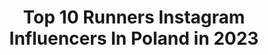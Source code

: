 ---
title: Top 10 Runners Instagram Influencers In Poland in 2023
description: >-
  Find top runners Instagram influencers in Poland in 2023. Most popular hashtags: #runner #run #mountains #poland.
platform: Instagram
hits: 87
text_top: Analyze the most popular Instagram influencers on inBeat.
text_bottom: Our platform holds 87 Instagram influencers like this in Poland for you to contact.
profiles:
  - username: "bojarmeow"
    fullname: >-
      Karolina Bojar-Stefańska
    bio: >-
      ⚽️ Football referee 🏆 Runner 🎓 Law student ⚖️ Sports & Intellectual Property Law 🇵🇱 Kraków/Warszawa, Poland 📧 marketing@karolinabojar.pl
    location: "Poland"
    followers: 161046
    engagement: 732
    commentsToLikes: 0.009462
    id: ck0vvd9n3om4v0i19z6s4r4s9
    verified: true
    hashtags: "#brunette, #football, #ad, #selfie"
  - username: "berte.bob"
    fullname: >-
      Bob Bertemes
    bio: >-
      Middle distance runner Luxembourg 🇱🇺 1500 : 3:48 3000 : 8:08 5000: 14:29 5k 14:22 10k 30:18 @myvitargo : vitargobob for -10% @jaybirdsport
    location: "Poland"
    followers: 73720
    engagement: 637
    commentsToLikes: 0.009680
    id: ck6u3umguzz8x0j71pf6x4o03
    verified: false
    hashtags: ""
  - username: "klaudiawisniowska"
    fullname: >-
      Klaudia Wiśniowska
    bio: >-
      @telewizja.polotv tv presenter Miss Poland Runner Up 2012 2nd Runner Up Miss Globe 2013 Miss Tourism International Poland 2015 @miss_warszawy producer
    location: "Poland"
    followers: 14151
    engagement: 708
    commentsToLikes: 0.037503
    id: ck6uen9m2rxwn0j710nn0tm0l
    verified: false
    hashtags: "#discovertunisia, #look, #production, #restaurant"
  - username: "from_r_with_love"
    fullname: >-
      Renata
    bio: >-
      🇵🇱 Polish ex Londoner 🇬🇧 living in Dubai 🇦🇪 Business Technology 👩🏼‍💻 Recently returned writer📝 Always returning surfer🏄🏼‍♀️ Runner🏃🏼‍♀️ 43 countries🌎
    location: "Poland"
    followers: 3235
    engagement: 1432
    commentsToLikes: 0.174193
    id: ck6tzwdcec9j30j71qb7fow0p
    verified: false
    hashtags: "#photooftheday, #wekeepmoments, #goralka, #letsgosomewhere"
  - username: "biegam_i_pije"
    fullname: >-
      Marcin Szczurkiewicz
    bio: >-
      Comedy actor, TV host 📺🎭 Runner, sport freak 🏃‍♂️🥇 Travelholic 🗺🗽 Lifelover 🏝🕺 Premium spirits enthusiast 🍸🥂 biegam.i.pije.official@gmail.com 📩
    location: "Poland"
    followers: 21042
    engagement: 506
    commentsToLikes: 0.023922
    id: ck13aawtfphso0i1909irsi9j
    verified: false
    hashtags: "#biegam, #wednesday, #silownia, #weekend"
  - username: "emi.run4fun"
    fullname: >-
      Emilia Kuźmiak
    bio: >-
      Asics FrontRunner🇵🇱 @asicsfrontrunner Olsztyn 🎓M.Eng🌹🌲🌏 Mom of two ❤️ W&B 👶🏻👦🏼 Runner🏃🏻‍♀️01.01.2016 PB 10k 40'20" (11.11.2017 Żagań) 5k 19'30”
    location: "Poland"
    followers: 4965
    engagement: 1478
    commentsToLikes: 0.027160
    id: ckaoqzjovl28h0i78t8ycskc5
    verified: false
    hashtags: "#runner, #runnersworld, #loverunning, #biegacz"
  - username: "marta__kaczmarczyk"
    fullname: >-
      Marta Kaczmarczyk
    bio: >-
      Poland Master of Nursing 4th Runner Up MISS POLAND 2018 👑 Photo\Video Model | Actress | Dancer
    location: "Poland"
    followers: 12138
    engagement: 847
    commentsToLikes: 0.017655
    id: ck15ty363kgxc0i199acf0tyt
    verified: false
    hashtags: "#holiday, #xana, #shape, #poland"
  - username: "more_everyday_susan"
    fullname: >-
      ASICS FrontRunner Poland 🇵🇱
    bio: >-
      S u s a n 🔹️Runner 🔹️Interior Designer 🔹️Warsaw 📍 🔸️5k 20:10 🔸️10k 43:08 🔸️HM 1:36:51 🔸️M 03:58:05
    location: "Poland"
    followers: 8957
    engagement: 517
    commentsToLikes: 0.029593
    id: ck0u8ya5z8jvd0i196pebmj3r
    verified: false
    hashtags: "#girl, #trip, #wakacje, #soundmindsoundbody"
  - username: "mateusz_chajdas"
    fullname: >-
      Mateusz Chajdas
    bio: >-
      💑@wcieniugor Mountain Runner 🇵🇱🏃‍♂️ "W górach jestem lepszą częścią siebie" ⛰🏃‍♂️
    location: "Poland"
    followers: 2134
    engagement: 1718
    commentsToLikes: 0.012192
    id: ck9wfvr3aqpdm0j782xfn7fhy
    verified: false
    hashtags: "#tatramountains, #podhale, #suuntopolska, #run"
  - username: "donaldtusk"
    fullname: >-
      Donald Tusk
    bio: >-
      President of European People’s Party. European, Pole, Kashubian, husband, father, grandfather, runner, still football player and fan of Lechia Gdańsk.
    location: "Poland"
    followers: 210217
    engagement: 1220
    commentsToLikes: 0.020466
    id: ck0w6p9zw9nn30i19u67zqlut
    verified: true
    hashtags: ""
---